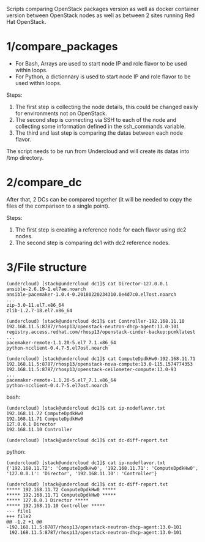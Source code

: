Scripts comparing OpenStack packages version as well as docker container version between OpenStack nodes as well as between 2 sites running Red Hat OpenStack.

# 1/compare_packages

* For Bash, Arrays are used to start node IP and role flavor to be used within loops.
* For Python, a dictionnary is used to start node IP and role flavor to be used within loops.

Steps:
1) The first step is collecting the node details, this could be changed easily for environments not on OpenStack.
2) The second step is connecting via SSH to each of the node and collecting some information defined in the ssh_commands variable.
3) The third and last step is comparing the datas between each node flavor.

The script needs to be run from Undercloud and will create its datas into /tmp directory. 

# 2/compare_dc

After that, 2 DCs can be compared together (it will be needed to copy the files of the comparison to a single point).

Steps:
1) The first step is creating a reference node for each flavor using dc2 nodes.
2) The second step is comparing dc1 with dc2 reference nodes.

# 3/File structure
```
(undercloud) [stack@undercloud dc1]$ cat Director-127.0.0.1
ansible-2.6.19-1.el7ae.noarch
ansible-pacemaker-1.0.4-0.20180220234310.0e4d7c0.el7ost.noarch
...
zip-3.0-11.el7.x86_64
zlib-1.2.7-18.el7.x86_64
```
```
(undercloud) [stack@undercloud dc1]$ cat Controller-192.168.11.10
192.168.11.5:8787/rhosp13/openstack-neutron-dhcp-agent:13.0-101
registry.access.redhat.com/rhosp13/openstack-cinder-backup:pcmklatest
...
pacemaker-remote-1.1.20-5.el7_7.1.x86_64
python-ncclient-0.4.7-5.el7ost.noarch
```
```
(undercloud) [stack@undercloud dc1]$ cat ComputeDpdkHw0-192.168.11.71
192.168.11.5:8787/rhosp13/openstack-nova-compute:13.0-115.1574774353
192.168.11.5:8787/rhosp13/openstack-ceilometer-compute:13.0-93
...
pacemaker-remote-1.1.20-5.el7_7.1.x86_64
python-ncclient-0.4.7-5.el7ost.noarch
```
bash:
```
(undercloud) [stack@undercloud dc1]$ cat ip-nodeflavor.txt
192.168.11.72 ComputeDpdkHw0
192.168.11.71 ComputeDpdkHw0
127.0.0.1 Director
192.168.11.10 Controller
```
```
(undercloud) [stack@undercloud dc1]$ cat dc-diff-report.txt
```
python:
```
(undercloud) [stack@undercloud dc1]$ cat ip-nodeflavor.txt
{'192.168.11.72': 'ComputeDpdkHw0', '192.168.11.71': 'ComputeDpdkHw0', '127.0.0.1': 'Director', '192.168.11.10': 'Controller'}
```
```
(undercloud) [stack@undercloud dc1]$ cat dc-diff-report.txt
***** 192.168.11.72 ComputeDpdkHw0 *****
***** 192.168.11.71 ComputeDpdkHw0 *****
***** 127.0.0.1 Director *****
***** 192.168.11.10 Controller *****
--- file1
+++ file2
@@ -1,2 +1 @@
-192.168.11.5:8787/rhosp13/openstack-neutron-dhcp-agent:13.0-101
 192.168.11.5:8787/rhosp13/openstack-neutron-dhcp-agent:13.0-101
```
